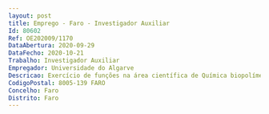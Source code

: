 ```yaml
--- 
layout: post
title: Emprego - Faro - Investigador Auxiliar
Id: 80602
Ref: OE202009/1170
DataAbertura: 2020-09-29
DataFecho: 2020-10-21
Trabalho: Investigador Auxiliar
Empregador: Universidade do Algarve
Descricao: Exercício de funções na área científica de Química biopolímeros ou áreas científicas afins, no âmbito do projeto PTDC ASP SIL 30619 2017 (ALG 01 0145 FEDER 30619)  ReFloRest , para o polo do Instituto Mediterrâneo para a Agricultura, Ambiente e Desenvolvimento da Universidade do Algarve (MED UAlg),
CodigoPostal: 8005-139 FARO
Concelho: Faro
Distrito: Faro
--- 
```

